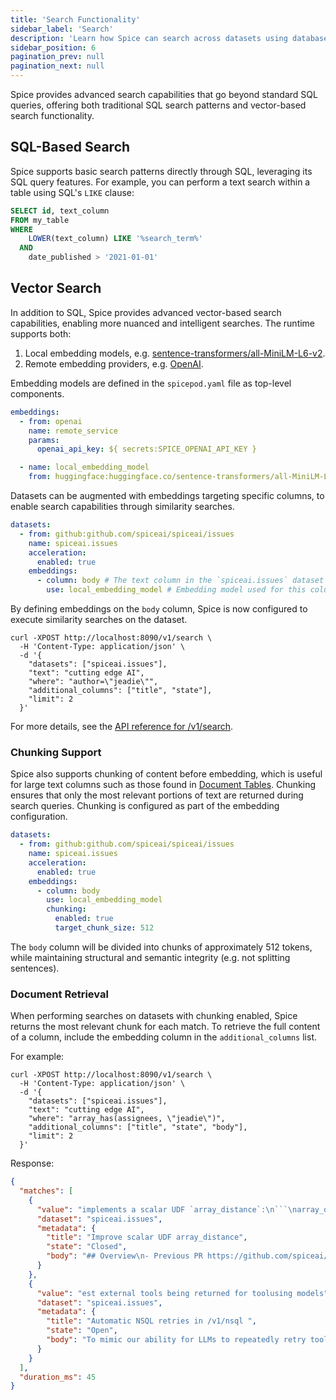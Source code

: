 ```yaml
---
title: 'Search Functionality'
sidebar_label: 'Search'
description: 'Learn how Spice can search across datasets using database-native and vector-search methods.'
sidebar_position: 6
pagination_prev: null
pagination_next: null
---
```


Spice provides advanced search capabilities that go beyond standard SQL queries, offering both traditional SQL search patterns and vector-based search functionality.

## SQL-Based Search

Spice supports basic search patterns directly through SQL, leveraging its SQL query features. For example, you can perform a text search within a table using SQL's `LIKE` clause:

```sql
SELECT id, text_column
FROM my_table
WHERE
    LOWER(text_column) LIKE '%search_term%'
  AND
    date_published > '2021-01-01'
```

## Vector Search

In addition to SQL, Spice provides advanced vector-based search capabilities, enabling more nuanced and intelligent searches. The runtime supports both:

1. Local embedding models, e.g. [sentence-transformers/all-MiniLM-L6-v2](https://huggingface.co/sentence-transformers/all-MiniLM-L6-v2).
2. Remote embedding providers, e.g. [OpenAI](https://platform.openai.com/docs/api-reference/embeddings/create).

Embedding models are defined in the `spicepod.yaml` file as top-level components.

```yaml
embeddings:
  - from: openai
    name: remote_service
    params:
      openai_api_key: ${ secrets:SPICE_OPENAI_API_KEY }

  - name: local_embedding_model
    from: huggingface:huggingface.co/sentence-transformers/all-MiniLM-L6-v2
```

Datasets can be augmented with embeddings targeting specific columns, to enable search capabilities through similarity searches.

```yaml
datasets:
  - from: github:github.com/spiceai/spiceai/issues
    name: spiceai.issues
    acceleration:
      enabled: true
    embeddings:
      - column: body # The text column in the `spiceai.issues` dataset
        use: local_embedding_model # Embedding model used for this column
```

By defining embeddings on the `body` column, Spice is now configured to execute similarity searches on the dataset.

```shell
curl -XPOST http://localhost:8090/v1/search \
  -H 'Content-Type: application/json' \
  -d '{
    "datasets": ["spiceai.issues"],
    "text": "cutting edge AI",
    "where": "author=\"jeadie\"",
    "additional_columns": ["title", "state"],
    "limit": 2
  }'
```

For more details, see the [API reference for /v1/search](/api/http/search).

### Chunking Support

Spice also supports chunking of content before embedding, which is useful for large text columns such as those found in [Document Tables](/components/data-connectors/index.md#document-support). Chunking ensures that only the most relevant portions of text are returned during search queries. Chunking is configured as part of the embedding configuration.

```yaml
datasets:
  - from: github:github.com/spiceai/spiceai/issues
    name: spiceai.issues
    acceleration:
      enabled: true
    embeddings:
      - column: body
        use: local_embedding_model
        chunking:
          enabled: true
          target_chunk_size: 512
```

The `body` column will be divided into chunks of approximately 512 tokens, while maintaining structural and semantic integrity (e.g. not splitting sentences).

### Document Retrieval

When performing searches on datasets with chunking enabled, Spice returns the most relevant chunk for each match. To retrieve the full content of a column, include the embedding column in the `additional_columns` list.

For example:

```shell
curl -XPOST http://localhost:8090/v1/search \
  -H 'Content-Type: application/json' \
  -d '{
    "datasets": ["spiceai.issues"],
    "text": "cutting edge AI",
    "where": "array_has(assignees, \"jeadie\")",
    "additional_columns": ["title", "state", "body"],
    "limit": 2
  }'
```

Response:

````json
{
  "matches": [
    {
      "value": "implements a scalar UDF `array_distance`:\n```\narray_distance(FixedSizeList[Float32], FixedSizeList[Float32])",
      "dataset": "spiceai.issues",
      "metadata": {
        "title": "Improve scalar UDF array_distance",
        "state": "Closed",
        "body": "## Overview\n- Previous PR https://github.com/spiceai/spiceai/pull/1601 implements a scalar UDF `array_distance`:\n```\narray_distance(FixedSizeList[Float32], FixedSizeList[Float32])\narray_distance(FixedSizeList[Float32], List[Float64])\n```\n\n### Changes\n - Improve using Native arrow function, e.g. `arrow_cast`, [`sub_checked`](https://arrow.apache.org/rust/arrow/array/trait.ArrowNativeTypeOp.html#tymethod.sub_checked)\n - Support a greater range of array types and numeric types\n - Possibly create a sub operator and UDF, e.g.\n\t- `FixedSizeList[Float32] - FixedSizeList[Float32]`\n\t- `Norm(FixedSizeList[Float32])`"
      }
    },
    {
      "value": "est external tools being returned for toolusing models",
      "dataset": "spiceai.issues",
      "metadata": {
        "title": "Automatic NSQL retries in /v1/nsql ",
        "state": "Open",
        "body": "To mimic our ability for LLMs to repeatedly retry tools based on errors, the `/v1/nsql`, which does not use this same paradigm, should retry internally.\n\nIf possible, improve the structured output to increase the likelihood of valid SQL in the response. Currently we just inforce JSON like this\n```json\n{\n  "sql": "SELECT ..."\n}\n```"
      }
    }
  ],
  "duration_ms": 45
}
````
